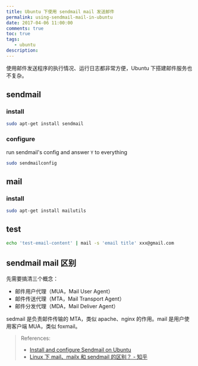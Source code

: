 ```yaml
---
title: Ubuntu 下使用 sendmail mail 发送邮件
permalink: using-sendmail-mail-in-ubuntu
date: 2017-04-06 11:00:00
comments: true
toc: true
tags:
   - ubuntu
description:
---
```


使用邮件发送程序的执行情况、运行日志都非常方便，Ubuntu 下搭建邮件服务也不复杂。

## sendmail

### install

```bash
sudo apt-get install sendmail
```

<!-- more -->

### configure

run sendmail's config and answer `Y` to everything

```bash
sudo sendmailconfig
```

## mail

### install

```bash
sudo apt-get install mailutils
```

## test

```bash
echo 'test-email-content' | mail -s 'email title' xxx@gmail.com
```

## sendmail mail 区别

先需要搞清三个概念：

- 邮件用户代理（MUA，Mail User Agent）
- 邮件传送代理（MTA，Mail Transport Agent）
- 邮件分发代理（MDA，Mail Deliver Agent）

sedmail 是负责邮件传输的 MTA，类似 apache、nginx 的作用。mail 是用户使用客户端 MUA，类似 foxmail。

> References:
>
> - [Install and configure Sendmail on Ubuntu](https://gist.github.com/adamstac/7462202)
> - [Linux 下 mail、mailx 和 sendmail 的区别？ - 知乎](https://www.zhihu.com/question/19728556)
